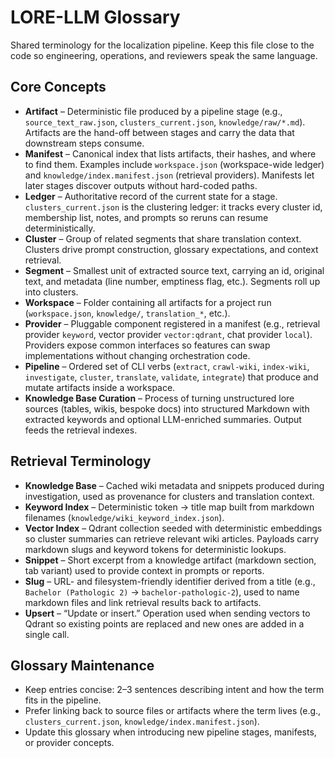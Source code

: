 # LORE-LLM Glossary

Shared terminology for the localization pipeline. Keep this file close to the code so engineering, operations, and reviewers speak the same language.

## Core Concepts

- **Artifact** – Deterministic file produced by a pipeline stage (e.g., `source_text_raw.json`, `clusters_current.json`, `knowledge/raw/*.md`). Artifacts are the hand-off between stages and carry the data that downstream steps consume.
- **Manifest** – Canonical index that lists artifacts, their hashes, and where to find them. Examples include `workspace.json` (workspace-wide ledger) and `knowledge/index.manifest.json` (retrieval providers). Manifests let later stages discover outputs without hard-coded paths.
- **Ledger** – Authoritative record of the current state for a stage. `clusters_current.json` is the clustering ledger: it tracks every cluster id, membership list, notes, and prompts so reruns can resume deterministically.
- **Cluster** – Group of related segments that share translation context. Clusters drive prompt construction, glossary expectations, and context retrieval.
- **Segment** – Smallest unit of extracted source text, carrying an id, original text, and metadata (line number, emptiness flag, etc.). Segments roll up into clusters.
- **Workspace** – Folder containing all artifacts for a project run (`workspace.json`, `knowledge/`, `translation_*`, etc.).
- **Provider** – Pluggable component registered in a manifest (e.g., retrieval provider `keyword`, vector provider `vector:qdrant`, chat provider `local`). Providers expose common interfaces so features can swap implementations without changing orchestration code.
- **Pipeline** – Ordered set of CLI verbs (`extract`, `crawl-wiki`, `index-wiki`, `investigate`, `cluster`, `translate`, `validate`, `integrate`) that produce and mutate artifacts inside a workspace.
- **Knowledge Base Curation** – Process of turning unstructured lore sources (tables, wikis, bespoke docs) into structured Markdown with extracted keywords and optional LLM-enriched summaries. Output feeds the retrieval indexes.

## Retrieval Terminology

- **Knowledge Base** – Cached wiki metadata and snippets produced during investigation, used as provenance for clusters and translation context.
- **Keyword Index** – Deterministic token → title map built from markdown filenames (`knowledge/wiki_keyword_index.json`).
- **Vector Index** – Qdrant collection seeded with deterministic embeddings so cluster summaries can retrieve relevant wiki articles. Payloads carry markdown slugs and keyword tokens for deterministic lookups.
- **Snippet** – Short excerpt from a knowledge artifact (markdown section, tab variant) used to provide context in prompts or reports.
- **Slug** – URL- and filesystem-friendly identifier derived from a title (e.g., `Bachelor (Pathologic 2)` → `bachelor-pathologic-2`), used to name markdown files and link retrieval results back to artifacts.
- **Upsert** – “Update or insert.” Operation used when sending vectors to Qdrant so existing points are replaced and new ones are added in a single call.

## Glossary Maintenance

- Keep entries concise: 2–3 sentences describing intent and how the term fits in the pipeline.
- Prefer linking back to source files or artifacts where the term lives (e.g., `clusters_current.json`, `knowledge/index.manifest.json`).
- Update this glossary when introducing new pipeline stages, manifests, or provider concepts.
